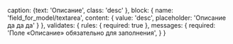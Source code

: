 caption: {text: 'Описание', class: 'desc' },
block: {
        name: 'field_for_model/textarea',
        content: {
                value: 'desc',
                placeholder: 'Описание да да да'
        }
},
validates: {
        rules: { required: true },
        messages: {
                required: 'Поле «Описание» обязательно для заполнения',
        }
}